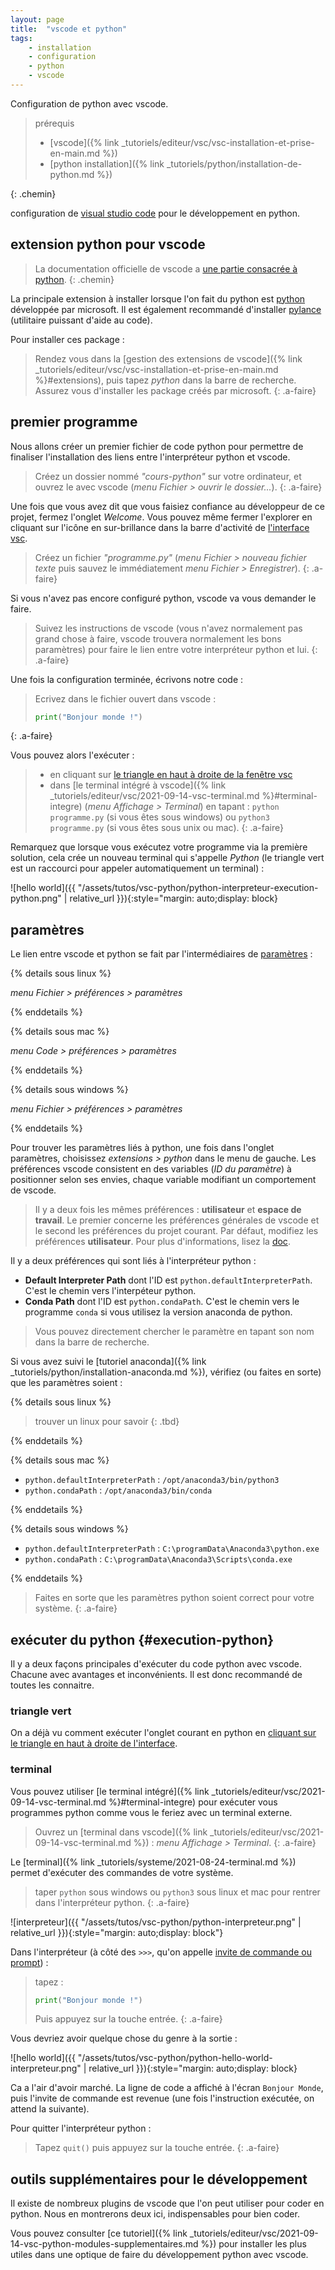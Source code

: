 ```yaml
---
layout: page
title:  "vscode et python"
tags: 
    - installation 
    - configuration
    - python
    - vscode
---
```


Configuration de python avec vscode.

<!--more-->

> prérequis
>
> * [vscode]({% link _tutoriels/editeur/vsc/vsc-installation-et-prise-en-main.md %})
> * [python installation]({% link _tutoriels/python/installation-de-python.md %})
>
{: .chemin}

configuration de  [visual studio code](https://code.visualstudio.com/) pour le développement en python.

<!--more-->

## extension python pour vscode

> La documentation officielle de vscode a [une partie consacrée à python](https://code.visualstudio.com/docs/languages/python).
{: .chemin}

La principale extension à installer lorsque l'on fait du python est [python](https://marketplace.visualstudio.com/items?itemName=ms-python.python) développée par microsoft. Il est également recommandé d'installer [pylance](https://marketplace.visualstudio.com/items?itemName=ms-python.vscode-pylance) (utilitaire puissant d'aide au code).

Pour installer ces package :

> Rendez vous dans la [gestion des extensions de vscode]({% link _tutoriels/editeur/vsc/vsc-installation-et-prise-en-main.md %}#extensions), puis tapez *python* dans la barre de recherche. Assurez vous d'installer les package créés par microsoft.
{: .a-faire}

## premier programme

Nous allons créer un premier fichier de code python pour permettre de finaliser l'installation des liens entre l'interpréteur python et vscode.

> Créez un dossier nommé *"cours-python"* sur votre ordinateur, et ouvrez le avec vscode (*menu Fichier > ouvrir le dossier...*).
{: .a-faire}

Une fois que vous avez dit que vous faisiez confiance au développeur de ce projet, fermez l'onglet *Welcome*. Vous pouvez même fermer l'explorer en cliquant sur l'icône en sur-brillance dans la barre d'activité de [l'interface vsc](https://code.visualstudio.com/docs/getstarted/userinterface).

> Créez un fichier *"programme.py"* (*menu Fichier > nouveau fichier texte* puis sauvez le immédiatement *menu Fichier > Enregistrer*).
{: .a-faire}

Si vous n'avez pas encore configuré python, vscode va vous demander le faire.

> Suivez les instructions de vscode (vous n'avez normalement pas grand chose à faire, vscode trouvera normalement les bons paramètres) pour faire le lien entre votre interpréteur python et lui.
{: .a-faire}

Une fois la configuration terminée, écrivons notre code :

> Ecrivez dans le fichier ouvert dans vscode :
>
>```python
>print("Bonjour monde !")
>```
>
{: .a-faire}

Vous pouvez alors l'exécuter :

> * en cliquant sur [le triangle en haut à droite de la fenêtre vsc](https://code.visualstudio.com/docs/python/python-tutorial#_run-hello-world)
> * dans [le terminal intégré à vscode]({% link _tutoriels/editeur/vsc/2021-09-14-vsc-terminal.md %}#terminal-integre) (*menu Affichage > Terminal*) en tapant : `python programme.py` (si vous êtes sous windows) ou `python3 programme.py` (si vous êtes sous unix ou mac).
{: .a-faire}

Remarquez que lorsque vous exécutez votre programme via la première solution, cela crée un nouveau terminal qui s'appelle *Python* (le triangle vert est un raccourci pour appeler automatiquement un terminal) :

![hello world]({{ "/assets/tutos/vsc-python/python-interpreteur-execution-python.png" | relative_url }}){:style="margin: auto;display: block}

## paramètres

Le lien entre vscode et python se fait par l'intermédiaires de [paramètres](https://code.visualstudio.com/docs/getstarted/settings) :

{% details sous linux %}

*menu Fichier > préférences > paramètres*

{% enddetails %}

{% details sous mac %}

 *menu Code > préférences > paramètres*

{% enddetails %}

{% details sous windows %}

*menu Fichier > préférences > paramètres*

{% enddetails %}

Pour trouver les paramètres liés à python, une fois dans l'onglet paramètres, choisissez *extensions > python* dans le menu de gauche. Les préférences vscode consistent en des variables (*ID du paramètre*) à positionner selon ses envies, chaque variable modifiant un comportement de vscode.

> Il y a deux fois les mêmes préférences : **utilisateur** et  **espace de travail**. Le premier concerne les préférences générales de vscode et le second les préférences du projet courant. Par défaut, modifiez les préférences **utilisateur**. Pour plus d'informations, lisez la [doc](https://code.visualstudio.com/docs/getstarted/settings).

Il y a deux préférences qui sont liés à l'interpréteur python :

* **Default Interpreter Path** dont l'ID est `python.defaultInterpreterPath`. C'est le chemin vers l'interpéteur python.
* **Conda Path** dont l'ID est `python.condaPath`. C'est le chemin vers le programme `conda` si vous utilisez la version anaconda de python.

> Vous pouvez directement chercher le paramètre en tapant son nom dans la barre de recherche.

Si vous avez suivi le [tutoriel anaconda]({% link _tutoriels/python/installation-anaconda.md %}), vérifiez (ou faites en sorte) que les paramètres soient :

{% details sous linux %}

> trouver un linux pour savoir
{: .tbd}

{% enddetails %}

{% details sous mac %}

* `python.defaultInterpreterPath` : `/opt/anaconda3/bin/python3`
* `python.condaPath` : `/opt/anaconda3/bin/conda`

{% enddetails %}

{% details sous windows %}

* `python.defaultInterpreterPath` : `C:\programData\Anaconda3\python.exe`
* `python.condaPath` : `C:\programData\Anaconda3\Scripts\conda.exe`

{% enddetails %}

> Faites en sorte que les paramètres python soient correct pour votre système.
{: .a-faire}

## exécuter du python {#execution-python}

Il y a deux façons principales d'exécuter du code python avec vscode. Chacune avec avantages et inconvénients. Il est donc recommandé de toutes les connaitre.

### triangle vert

On a déjà vu comment exécuter l'onglet courant en python en [cliquant sur le triangle en haut à droite de l'interface](https://code.visualstudio.com/docs/python/python-tutorial#_run-hello-world).

### terminal

Vous pouvez utiliser [le terminal intégré]({% link _tutoriels/editeur/vsc/2021-09-14-vsc-terminal.md %}#terminal-integre) pour exécuter vous programmes python comme vous le feriez avec un terminal externe.

> Ouvrez un [terminal dans vscode]({% link _tutoriels/editeur/vsc/2021-09-14-vsc-terminal.md %}) : *menu Affichage > Terminal*.
{: .a-faire}

Le [terminal]({% link _tutoriels/systeme/2021-08-24-terminal.md %}) permet d'exécuter des commandes de votre système.

> taper `python` sous windows ou `python3` sous linux et mac pour rentrer dans l'interpréteur python.
{: .a-faire}

![interpreteur]({{ "/assets/tutos/vsc-python/python-interpreteur.png" | relative_url }}){:style="margin: auto;display: block"}

Dans l'interpréteur (à côté des `>>>`, qu'on appelle [invite de commande ou prompt](https://fr.wikipedia.org/wiki/Interface_en_ligne_de_commande)) :

> tapez :
>
>```python
>print("Bonjour monde !")
>```
>
> Puis appuyez sur la touche entrée.
{: .a-faire}

Vous devriez avoir quelque chose du genre à la sortie :

![hello world]({{ "/assets/tutos/vsc-python/python-hello-world-interpreteur.png" | relative_url }}){:style="margin: auto;display: block}

Ca a l'air d'avoir marché. La ligne de code a affiché à l'écran `Bonjour Monde`, puis l'invite de commande est revenue (une fois l'instruction exécutée, on attend la suivante).

Pour quitter l'interpréteur python :

> Tapez `quit()` puis appuyez sur la touche entrée.
{: .a-faire}

## outils supplémentaires pour le développement

Il existe de nombreux plugins de vscode que l'on peut utiliser pour coder en python. Nous en montrerons deux ici, indispensables pour bien coder.

Vous pouvez consulter [ce tutoriel]({% link _tutoriels/editeur/vsc/2021-09-14-vsc-python-modules-supplementaires.md %}) pour installer les plus utiles dans une optique de faire du développement python avec vscode.
